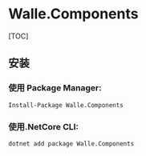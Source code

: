 # Walle.Components

[TOC]

## 安装

### 使用 Package Manager:

```
Install-Package Walle.Components  
```

### 使用.NetCore CLI:

```
dotnet add package Walle.Components 
```

